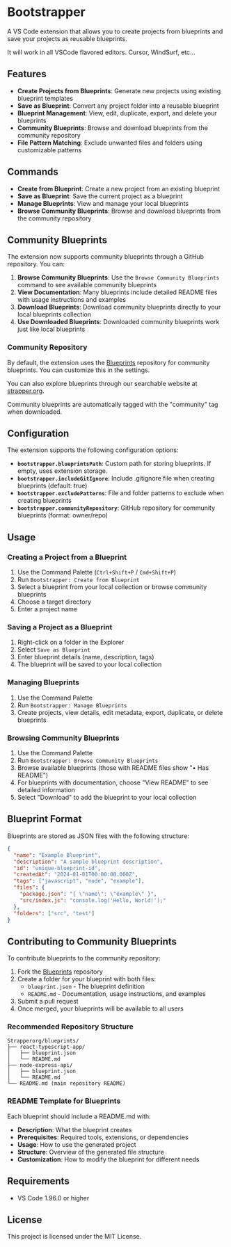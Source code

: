 # Bootstrapper

A VS Code extension that allows you to create projects from blueprints and save your projects as reusable blueprints.

It will work in all VSCode flavored editors. Cursor, WindSurf, etc...

## Features

- **Create Projects from Blueprints**: Generate new projects using existing blueprint templates
- **Save as Blueprint**: Convert any project folder into a reusable blueprint
- **Blueprint Management**: View, edit, duplicate, export, and delete your blueprints
- **Community Blueprints**: Browse and download blueprints from the community repository
- **File Pattern Matching**: Exclude unwanted files and folders using customizable patterns

## Commands

- **Create from Blueprint**: Create a new project from an existing blueprint
- **Save as Blueprint**: Save the current project as a blueprint
- **Manage Blueprints**: View and manage your local blueprints
- **Browse Community Blueprints**: Browse and download blueprints from the community repository

## Community Blueprints

The extension now supports community blueprints through a GitHub repository. You can:

1. **Browse Community Blueprints**: Use the `Browse Community Blueprints` command to see available community blueprints
2. **View Documentation**: Many blueprints include detailed README files with usage instructions and examples
3. **Download Blueprints**: Download community blueprints directly to your local blueprints collection
4. **Use Downloaded Blueprints**: Downloaded community blueprints work just like local blueprints

### Community Repository

By default, the extension uses the [Blueprints](https://github.com/Strapperorg/blueprints) repository for community blueprints. You can customize this in the settings.

You can also explore blueprints through our searchable website at [strapper.org](https://strapper.org/).

Community blueprints are automatically tagged with the "community" tag when downloaded.

## Configuration

The extension supports the following configuration options:

- **`bootstrapper.blueprintsPath`**: Custom path for storing blueprints. If empty, uses extension storage.
- **`bootstrapper.includeGitIgnore`**: Include .gitignore file when creating blueprints (default: true)
- **`bootstrapper.excludePatterns`**: File and folder patterns to exclude when creating blueprints
- **`bootstrapper.communityRepository`**: GitHub repository for community blueprints (format: owner/repo)

## Usage

### Creating a Project from a Blueprint

1. Use the Command Palette (`Ctrl+Shift+P` / `Cmd+Shift+P`)
2. Run `Bootstrapper: Create from Blueprint`
3. Select a blueprint from your local collection or browse community blueprints
4. Choose a target directory
5. Enter a project name

### Saving a Project as a Blueprint

1. Right-click on a folder in the Explorer
2. Select `Save as Blueprint`
3. Enter blueprint details (name, description, tags)
4. The blueprint will be saved to your local collection

### Managing Blueprints

1. Use the Command Palette
2. Run `Bootstrapper: Manage Blueprints`
3. Create projects, view details, edit metadata, export, duplicate, or delete blueprints

### Browsing Community Blueprints

1. Use the Command Palette
2. Run `Bootstrapper: Browse Community Blueprints`
3. Browse available blueprints (those with README files show "• Has README")
4. For blueprints with documentation, choose "View README" to see detailed information
5. Select "Download" to add the blueprint to your local collection

## Blueprint Format

Blueprints are stored as JSON files with the following structure:

```json
{
  "name": "Example Blueprint",
  "description": "A sample blueprint description",
  "id": "unique-blueprint-id",
  "createdAt": "2024-01-01T00:00:00.000Z",
  "tags": ["javascript", "node", "example"],
  "files": {
    "package.json": "{ \"name\": \"example\" }",
    "src/index.js": "console.log('Hello, World!');"
  },
  "folders": ["src", "test"]
}
```

## Contributing to Community Blueprints

To contribute blueprints to the community repository:

1. Fork the [Blueprints](https://github.com/Strapperorg/blueprints) repository
2. Create a folder for your blueprint with both files:
   - `blueprint.json` - The blueprint definition
   - `README.md` - Documentation, usage instructions, and examples
3. Submit a pull request
4. Once merged, your blueprints will be available to all users

### Recommended Repository Structure

```
Strapperorg/blueprints/
├── react-typescript-app/
│   ├── blueprint.json
│   └── README.md
├── node-express-api/
│   ├── blueprint.json
│   └── README.md
└── README.md (main repository README)
```

### README Template for Blueprints

Each blueprint should include a README.md with:

- **Description**: What the blueprint creates
- **Prerequisites**: Required tools, extensions, or dependencies
- **Usage**: How to use the generated project
- **Structure**: Overview of the generated file structure
- **Customization**: How to modify the blueprint for different needs

## Requirements

- VS Code 1.96.0 or higher

## License

This project is licensed under the MIT License.
